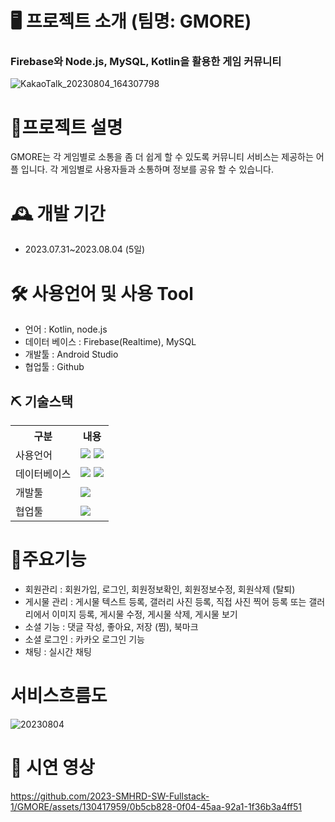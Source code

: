 # 🖥 프로젝트 소개 (팀명: GMORE)
### Firebase와 Node.js, MySQL, Kotlin을 활용한 게임 커뮤니티
![KakaoTalk_20230804_164307798](https://github.com/2023-SMHRD-SW-Fullstack-1/GMORE/assets/130417959/03201836-e67e-4a7a-8c0d-4c2bd6f8e5b7)


# 📝프로젝트 설명
GMORE는 각 게임별로 소통을 좀 더 쉽게 할 수 있도록 커뮤니티 서비스는 제공하는 어플 입니다.
각 게임별로 사용자들과 소통하며 정보를 공유 할 수 있습니다.


# 🕰 개발 기간
 - 2023.07.31~2023.08.04 (5일)

# 🛠 사용언어 및 사용 Tool
  - 언어 : Kotlin, node.js
  - 데이터 베이스 : Firebase(Realtime), MySQL
  - 개발툴 : Android Studio
  - 협업툴 : Github
  ## ⛏ 기술스택
<table>
    <tr>
        <th>구분</th>
        <th>내용</th>
    </tr>
    <tr>
        <td>사용언어</td>
        <td>
          <img src="https://img.shields.io/badge/Kotlin-7F52FF?style=for-the-badge&logo=Kotlin&logoColor=white"/>
         <img src="https://img.shields.io/badge/Node.js-339933?style=for-the-badge&logo=Node.js&logoColor=white"/> 
        </td>
    </tr>
    <tr>
        <td>데이터베이스</td>
        <td>
            <img src="https://img.shields.io/badge/Firebase-FFCA28?style=for-the-badge&logo=Firebase&logoColor=white"/> 
          <img src="https://img.shields.io/badge/MySQL-4479A1?style=for-the-badge&logo=MySQL&logoColor=white"/> 
        </td>
    </tr>
    <tr>
        <td>개발툴</td>
        <td>
            <img src="https://img.shields.io/badge/Android-3DDC84?style=for-the-badge&logo=Android&logoColor=white"/>
        </td>
    </tr>
    <tr>
        <td>협업툴</td>
        <td>
         <img src="https://img.shields.io/badge/GitHub-181717?style=for-the-badge&logo=GitHub&logoColor=white"/>
        </td>
    </tr>
</table>

# 📌주요기능
  - 회원관리 : 회원가입, 로그인, 회원정보확인, 회원정보수정, 회원삭제 (탈퇴)
  - 게시물 관리 : 게시물 텍스트 등록, 갤러리 사진 등록, 직접 사진 찍어 등록 또는 갤러리에서 이미지 등록, 게시물 수정, 게시물 삭제, 게시물 보기
  - 소셜 기능 : 댓글 작성, 좋아요, 저장 (찜), 북마크
  - 소셜 로그인 : 카카오 로그인 기능
  - 채팅 : 실시간 채팅
  
# 서비스흐름도
![20230804](https://github.com/2023-SMHRD-SW-Fullstack-1/GMORE/assets/130417959/8c1b7889-c3a3-4e56-b1d0-39255dda3223)
  
# 🎥 시연 영상
https://github.com/2023-SMHRD-SW-Fullstack-1/GMORE/assets/130417959/0b5cb828-0f04-45aa-92a1-1f36b3a4ff51
